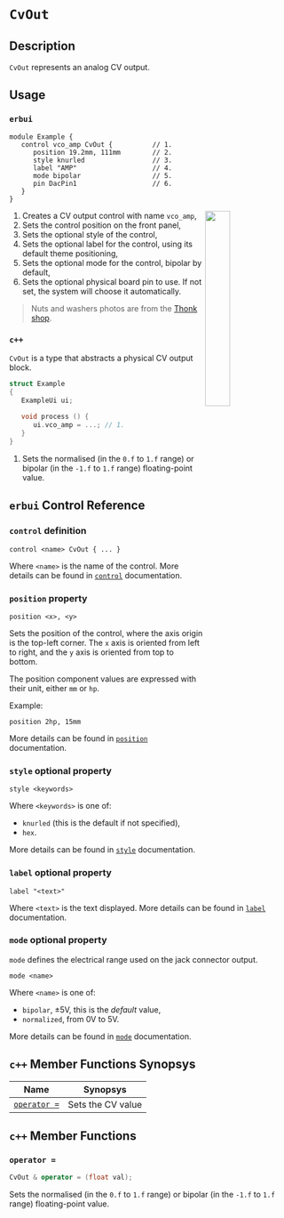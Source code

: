 # `CvOut`

## Description

`CvOut` represents an analog CV output.


## Usage

### `erbui`

```erbui
module Example {
   control vco_amp CvOut {          // 1.
      position 19.2mm, 111mm        // 2.
      style knurled                 // 3.
      label "AMP"                   // 4.
      mode bipolar                  // 5.
      pin DacPin1                   // 6.
   }
}
```

<img align="right" width="30%" src="https://www.thonk.co.uk/wp-content/uploads/2017/02/nutswashers.jpg">

1. Creates a CV output control with name `vco_amp`,
2. Sets the control position on the front panel,
3. Sets the optional style of the control,
4. Sets the optional label for the control, using its default theme positioning,
5. Sets the optional mode for the control, bipolar by default,
6. Sets the optional physical board pin to use. If not set, the system will choose it automatically.

> Nuts and washers photos are from the [Thonk shop](https://www.thonk.co.uk/shop/3-5mm-jacks/).

### `c++`

`CvOut` is a type that abstracts a physical CV output block.

```c++
struct Example
{
   ExampleUi ui;
   
   void process () {
      ui.vco_amp = ...; // 1.        
   }
}
```

1. Sets the normalised (in the  `0.f` to `1.f` range) or bipolar (in the `-1.f` to `1.f` range)
   floating-point value.


## `erbui` Control Reference

### `control` definition

```
control <name> CvOut { ... }
```

Where `<name>` is the name of the control.
More details can be found in [`control`](../erbui/grammar.html#control) documentation.

### `position` property

```
position <x>, <y>
```

Sets the position of the control, where the axis origin is the top-left corner.
The `x` axis is oriented from left to right, and the `y` axis is oriented from top to bottom.

The position component values are expressed with their unit, either `mm` or `hp`.

Example:
```
position 2hp, 15mm
```

More details can be found in [`position`](../erbui/grammar.html#position) documentation.

### `style` optional property

```
style <keywords>
```

Where `<keywords>` is one of:
- `knurled` (this is the default if not specified),
- `hex`.

More details can be found in [`style`](../erbui/grammar.html#style) documentation.

### `label` optional property

```
label "<text>"
```

Where `<text>` is the text displayed.
More details can be found in [`label`](../erbui/grammar.html#label) documentation.

### `mode` optional property

`mode` defines the electrical range used on the jack connector output.

```
mode <name>
```

Where `<name>` is one of:
- `bipolar`, ±5V, this is the _default_ value,
- `normalized`, from 0V to 5V.

More details can be found in [`mode`](../erbui/grammar.html#mode) documentation.


## `c++` Member Functions Synopsys

| Name | Synopsys |
| - | - |
| [`operator =`](#operator-=) | Sets the CV value |


## `c++` Member Functions

### `operator =`

```c++
CvOut & operator = (float val);
```

Sets the normalised (in the  `0.f` to `1.f` range) or bipolar (in the `-1.f` to `1.f` range)
floating-point value.
